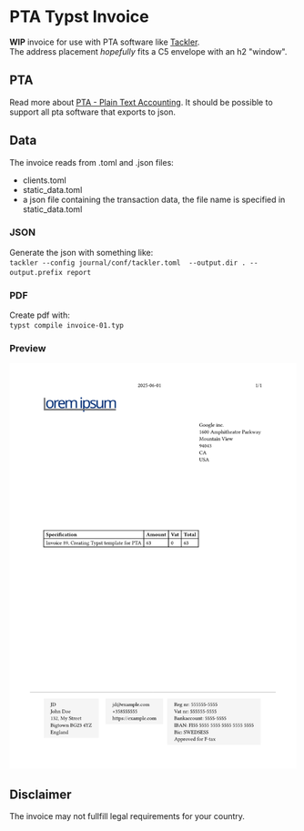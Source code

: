 # PTA Typst Invoice

**WIP** invoice for use with PTA software like [Tackler](https://tackler.fi/).\
The address placement *hopefully* fits a C5 envelope with an h2 "window".

## PTA
Read more about [PTA - Plain Text Accounting](https://plaintextaccounting.org/). It should be possible to support all pta software that exports to json.

## Data
The invoice reads from .toml and .json files:
- clients.toml
- static_data.toml
- a json file containing the transaction data, the file name is specified in static_data.toml

### JSON
Generate the json with something like:\
`tackler --config journal/conf/tackler.toml  --output.dir . --output.prefix report`

### PDF
Create pdf with:\
`typst compile invoice-01.typ`

### Preview
![](thumbnail.png)


## Disclaimer
The invoice may not fullfill legal requirements for your country.
